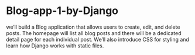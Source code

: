 # Blog-app-1-by-Django
we’ll build a Blog application that allows users to create, edit, and delete posts. The homepage will list all blog posts and there will be a dedicated detail page for each individual post. We’ll also introduce CSS for styling and learn how Django works with static files.
